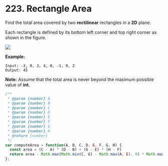 # 223. Rectangle Area

Find the total area covered by two **rectilinear** rectangles in a **2D** plane.

Each rectangle is defined by its bottom left corner and top right corner as shown in the figure.

![](https://leetcode.com/static/images/problemset/rectangle_area.png)

**Example:**

```
Input: -3, 0, 3, 4, 0, -1, 9, 2
Output: 45
```

**Note:**
Assume that the total area is never beyond the maximum possible value of **int**.

```javascript
/**
 * @param {number} A
 * @param {number} B
 * @param {number} C
 * @param {number} D
 * @param {number} E
 * @param {number} F
 * @param {number} G
 * @param {number} H
 * @return {number}
 */
var computeArea = function(A, B, C, D, E, F, G, H) {
  const area = (C - A) * (D - B) + (G - E) * (H - F)
  return area - Math.max(Math.min(C, G) - Math.max(A, E), 0) * Math.max(Math.min(D, H) - Math.max(B, F), 0)
};
```
